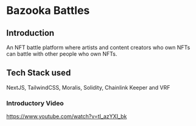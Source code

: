 # Bazooka Battles

## Introduction
An NFT battle platform where artists and content creators who own NFTs can battle with other people who own NFTs.

## Tech Stack used
NextJS, TailwindCSS, Moralis, Solidity, Chainlink Keeper and VRF

### Introductory Video
https://www.youtube.com/watch?v=tI_azYXI_bk
